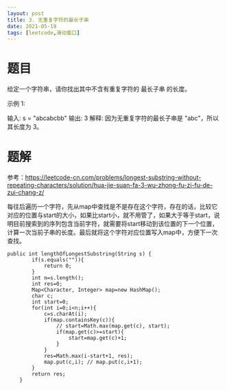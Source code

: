 ```yaml
---
layout: post
title: 3. 无重复字符的最长子串
date: 2021-05-19
tags: [leetcode,滑动窗口]
---
```

# 题目
给定一个字符串，请你找出其中不含有重复字符的 最长子串 的长度。

示例 1:

输入: s = "abcabcbb"
输出: 3 
解释: 因为无重复字符的最长子串是 "abc"，所以其长度为 3。



# 题解
参考：https://leetcode-cn.com/problems/longest-substring-without-repeating-characters/solution/hua-jie-suan-fa-3-wu-zhong-fu-zi-fu-de-zui-chang-z/

每往后遍历一个字符，先从map中查找是不是存在这个字符，存在的话，比较它对应的位置与start的大小，如果比start小，就不用管了，如果大于等于start，说明目前搜索到的序列包含当前字符，就需要将start移动到该位置的下一个位置，计算一次当前子串的长度。最后就将这个字符对应位置写入map中，方便下一次查找。
```
public int lengthOfLongestSubstring(String s) {
        if(s.equals("")){
            return 0;
        }
        int n=s.length();
        int res=0;
        Map<Character, Integer> map=new HashMap();
        char c;
        int start=0;
        for(int i=0;i<n;i++){
            c=s.charAt(i);
            if(map.containsKey(c)){
                // start=Math.max(map.get(c), start);
                if(map.get(c)>=start){
                    start=map.get(c)+1;
                }
            }
            res=Math.max(i-start+1, res);
            map.put(c,i); // map.put(c,i+1);
        }
        return res;
    }
```